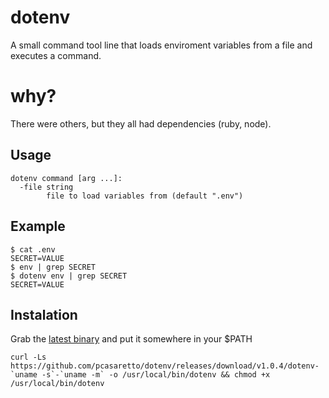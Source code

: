 # dotenv

A small command tool line that loads enviroment variables from a file and executes a command.

# why?

There were others, but they all had dependencies (ruby, node).

## Usage

```
dotenv command [arg ...]:
  -file string
    	file to load variables from (default ".env")
```

## Example

```
$ cat .env
SECRET=VALUE
$ env | grep SECRET 
$ dotenv env | grep SECRET
SECRET=VALUE
```

## Instalation

Grab the [latest binary](https://github.com/pcasaretto/dotenv/releases/latest) and put it somewhere in your $PATH

```
curl -Ls https://github.com/pcasaretto/dotenv/releases/download/v1.0.4/dotenv-`uname -s`-`uname -m` -o /usr/local/bin/dotenv && chmod +x /usr/local/bin/dotenv
```
